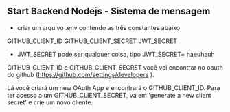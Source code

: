 
## Start Backend Nodejs - Sistema de mensagem

- criar um arquivo .env contendo as três constantes abaixo

GITHUB_CLIENT_ID
GITHUB_CLIENT_SECRET
JWT_SECRET

 - JWT_SECRET pode ser qualquer coisa, tipo JWT_SECRET= haeuhauh

 GITHUB_CLIENT_ID e GITHUB_CLIENT_SECRET você vai encontrar no oauth do github (https://github.com/settings/developers ).

 Lá você criará um new OAuth App e encontrará o GITHUB_CLIENT_ID. Para ter acesso a um GITHUB_CLIENT_SECRET, vá em 'generate a new client secret' e crie um novo cliente.
